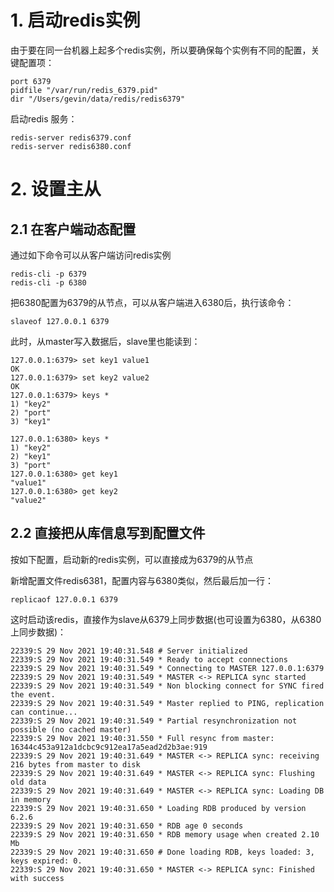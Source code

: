 # 1. 启动redis实例

由于要在同一台机器上起多个redis实例，所以要确保每个实例有不同的配置，关键配置项：


```
port 6379
pidfile "/var/run/redis_6379.pid"
dir "/Users/gevin/data/redis/redis6379"
```

启动redis 服务：

```
redis-server redis6379.conf
redis-server redis6380.conf
```

# 2. 设置主从

## 2.1 在客户端动态配置

通过如下命令可以从客户端访问redis实例

```
redis-cli -p 6379
redis-cli -p 6380
```

把6380配置为6379的从节点，可以从客户端进入6380后，执行该命令：

```
slaveof 127.0.0.1 6379
```

此时，从master写入数据后，slave里也能读到：

```
127.0.0.1:6379> set key1 value1
OK
127.0.0.1:6379> set key2 value2
OK
127.0.0.1:6379> keys *
1) "key2"
2) "port"
3) "key1"
```


```
127.0.0.1:6380> keys *
1) "key2"
2) "key1"
3) "port"
127.0.0.1:6380> get key1
"value1"
127.0.0.1:6380> get key2
"value2"

```

## 2.2 直接把从库信息写到配置文件

按如下配置，启动新的redis实例，可以直接成为6379的从节点

新增配置文件redis6381，配置内容与6380类似，然后最后加一行：

```
replicaof 127.0.0.1 6379
```

这时启动该redis，直接作为slave从6379上同步数据(也可设置为6380，从6380上同步数据)：

```
22339:S 29 Nov 2021 19:40:31.548 # Server initialized
22339:S 29 Nov 2021 19:40:31.549 * Ready to accept connections
22339:S 29 Nov 2021 19:40:31.549 * Connecting to MASTER 127.0.0.1:6379
22339:S 29 Nov 2021 19:40:31.549 * MASTER <-> REPLICA sync started
22339:S 29 Nov 2021 19:40:31.549 * Non blocking connect for SYNC fired the event.
22339:S 29 Nov 2021 19:40:31.549 * Master replied to PING, replication can continue...
22339:S 29 Nov 2021 19:40:31.549 * Partial resynchronization not possible (no cached master)
22339:S 29 Nov 2021 19:40:31.550 * Full resync from master: 16344c453a912a1dcbc9c912ea17a5ead2d2b3ae:919
22339:S 29 Nov 2021 19:40:31.649 * MASTER <-> REPLICA sync: receiving 216 bytes from master to disk
22339:S 29 Nov 2021 19:40:31.649 * MASTER <-> REPLICA sync: Flushing old data
22339:S 29 Nov 2021 19:40:31.649 * MASTER <-> REPLICA sync: Loading DB in memory
22339:S 29 Nov 2021 19:40:31.650 * Loading RDB produced by version 6.2.6
22339:S 29 Nov 2021 19:40:31.650 * RDB age 0 seconds
22339:S 29 Nov 2021 19:40:31.650 * RDB memory usage when created 2.10 Mb
22339:S 29 Nov 2021 19:40:31.650 # Done loading RDB, keys loaded: 3, keys expired: 0.
22339:S 29 Nov 2021 19:40:31.650 * MASTER <-> REPLICA sync: Finished with success
```
